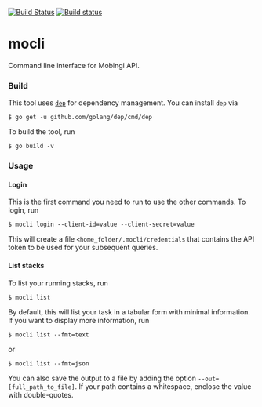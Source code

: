 [![Build Status](https://travis-ci.org/mobingilabs/mocli.svg?branch=master)](https://travis-ci.org/mobingilabs/mocli)
[![Build status](https://ci.appveyor.com/api/projects/status/hv1y1n3oku9frxye?svg=true)](https://ci.appveyor.com/project/flowerinthenight/mocli)

# mocli

Command line interface for Mobingi API.

### Build

This tool uses [`dep`](https://github.com/golang/dep) for dependency management. You can install `dep` via

```
$ go get -u github.com/golang/dep/cmd/dep
```

To build the tool, run

```
$ go build -v
```

### Usage

#### Login

This is the first command you need to run to use the other commands. To login, run

```
$ mocli login --client-id=value --client-secret=value
```

This will create a file `<home_folder/.mocli/credentials` that contains the API token to be used for your subsequent queries.

#### List stacks

To list your running stacks, run

```
$ mocli list
```

By default, this will list your task in a tabular form with minimal information. If you want to display more information, run

```
$ mocli list --fmt=text
```

or

```
$ mocli list --fmt=json
```

You can also save the output to a file by adding the option `--out=[full_path_to_file]`. If your path contains a whitespace, enclose the value with double-quotes.
